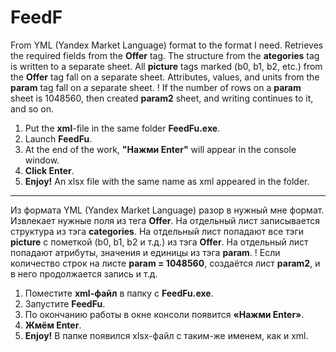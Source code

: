 # FeedF

From YML (Yandex Market Language) format to the format I need.
Retrieves the required fields from the <b>Offer</b> tag.
The structure from the <b>ategories</b> tag is written to a separate sheet.
All <b>picture</b> tags marked (b0, b1, b2, etc.) from the <b>Offer</b> tag fall on a separate sheet.
Attributes, values, and units from the <b>param</b> tag fall on a separate sheet.
! If the number of rows on a <b>param</b> sheet is 1048560, then created <b>param2</b> sheet, and writing continues to it, and so on.

1) Put the <b>xml</b>-file in the same folder <b>FeedFu.exe</b>.
2) Launch <b>FeedFu</b>.
3) At the end of the work, <b>"Нажми Enter"</b> will appear in the console window.
4) <b>Click Enter</b>.
5) <b>Enjoy!</b> An xlsx file with the same name as xml appeared in the folder.

________________________________________________________________________________________________________________________________________

Из формата YML (Yandex Market Language) разор в нужный мне формат.
Извлекает нужные поля из тега <b>Offer</b>.
На отдельный лист записывается структура из тэга <b>categories</b>.
На отдельный лист попадают все тэги <b>picture</b> с пометкой (b0, b1, b2 и т.д.) из тэга <b>Offer</b>.
На отдельный лист попадают атрибуты, значения и единицы из тэга <b>param</b>.
! Если количество строк на листе <b>param = 1048560</b>, создаётся лист <b>param2</b>, и в него продолжается запись и т.д.

1)	Поместите <b>xml-файл</b> в папку с <b>FeedFu.exe</b>.
2)	Запустите <b>FeedFu</b>.
3)	По окончанию работы в окне консоли появится <b>«Нажми Enter»</b>.
4)	<b>Жмём Enter</b>. 
5)	<b>Enjoy!</b> В папке появился xlsx-файл с таким-же именем, как и xml. 

